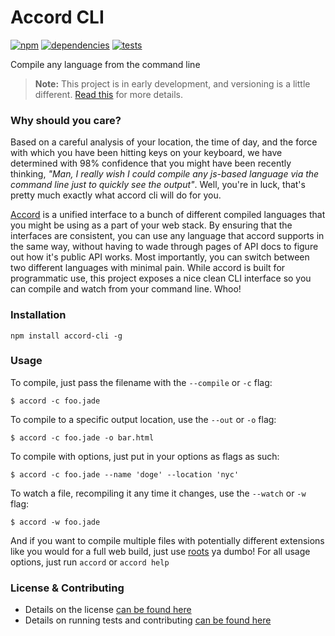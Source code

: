 Accord CLI
==========

[![npm](https://badge.fury.io/js/accord-cli.png)](http://badge.fury.io/js/accord-cli)  [![dependencies](https://david-dm.org/carrot/accord-cli.png?theme=shields.io)](https://david-dm.org/carrot/accord-cli) [![tests](https://travis-ci.org/carrot/accord-cli.png?branch=master)](https://travis-ci.org/carrot/accord-cli)

Compile any language from the command line

> **Note:** This project is in early development, and versioning is a little different. [Read this](http://markup.im/#q4_cRZ1Q) for more details.

### Why should you care?

Based on a careful analysis of your location, the time of day, and the force with which you have been hitting keys on your keyboard, we have determined with 98% confidence that you might have been recently thinking, _"Man, I really wish I could compile any js-based language via the command line just to quickly see the output"_. Well, you're in luck, that's pretty much exactly what accord cli will do for you.

[Accord](https://github.com/jenius/accord) is a unified interface to a bunch of different compiled languages that you might be using as a part of your web stack. By ensuring that the interfaces are consistent, you can use any language that accord supports in the same way, without having to wade through pages of API docs to figure out how it's public API works. Most importantly, you can switch between two different languages with minimal pain. While accord is built for programmatic use, this project exposes a nice clean CLI interface so you can compile and watch from your command line. Whoo!

### Installation

```
npm install accord-cli -g
```

### Usage

To compile, just pass the filename with the `--compile` or `-c` flag:

```
$ accord -c foo.jade
```

To compile to a specific output location, use the `--out` or `-o` flag:

```
$ accord -c foo.jade -o bar.html
```

To compile with options, just put in your options as flags as such:

```
$ accord -c foo.jade --name 'doge' --location 'nyc'
```

To watch a file, recompiling it any time it changes, use the `--watch` or `-w` flag:

```
$ accord -w foo.jade
```

And if you want to compile multiple files with potentially different extensions like you would for a full web build, just use [roots](http://roots.cx) ya dumbo! For all usage options, just run `accord` or `accord help`

### License & Contributing

- Details on the license [can be found here](LICENSE.md)
- Details on running tests and contributing [can be found here](contributing.md)
